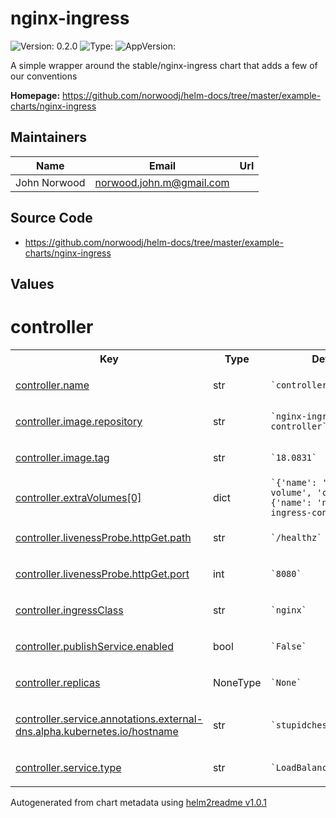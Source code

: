 
# nginx-ingress



![Version: 0.2.0](https://img.shields.io/badge/Version-0.2.0-informational?style=flat-square) ![Type: ](https://img.shields.io/badge/Type--informational?style=flat-square) ![AppVersion: ](https://img.shields.io/badge/AppVersion--informational?style=flat-square)



A simple wrapper around the stable/nginx-ingress chart that adds a few of our conventions



**Homepage:** <https://github.com/norwoodj/helm-docs/tree/master/example-charts/nginx-ingress>



## Maintainers

| Name | Email | Url |
| ---- | ------ | --- |
| John Norwood | <norwood.john.m@gmail.com> |  |




## Source Code

* <https://github.com/norwoodj/helm-docs/tree/master/example-charts/nginx-ingress>




## Values



<h1>controller</h1>
<table style="">
    <tr>
        <th>Key</th>
        <th>Type</th>
        <th>Default</th>
        <th>Description</th>
    </tr>
<tr style="" ><td>

[controller.name](./values.yaml#L2)

</td><td>str</td><td><code>`controller`</code></td><td></td></tr><tr style="" ><td>

[controller.image.repository](./values.yaml#L4)

</td><td>str</td><td><code>`nginx-ingress-controller`</code></td><td></td></tr><tr style="" ><td>

[controller.image.tag](./values.yaml#L5)

</td><td>str</td><td><code>`18.0831`</code></td><td></td></tr><tr style="" ><td>

[controller.extraVolumes[0]](./values.yaml#L11)

</td><td>dict</td><td><code>`{'name': 'config-volume', 'configMap': {'name': 'nginx-ingress-config'}}`</code></td><td></td></tr><tr style="" ><td>

[controller.livenessProbe.httpGet.path](./values.yaml#L20)

</td><td>str</td><td><code>`/healthz`</code></td><td></td></tr><tr style="" ><td>

[controller.livenessProbe.httpGet.port](./values.yaml#L21)

</td><td>int</td><td><code>`8080`</code></td><td></td></tr><tr style="" ><td>

[controller.ingressClass](./values.yaml#L24)

</td><td>str</td><td><code>`nginx`</code></td><td></td></tr><tr style="" ><td>

[controller.publishService.enabled](./values.yaml#L31)

</td><td>bool</td><td><code>`False`</code></td><td></td></tr><tr style="" ><td>

[controller.replicas](./values.yaml#L34)

</td><td>NoneType</td><td><code>`None`</code></td><td></td></tr><tr style="" ><td>

[controller.service.annotations.external-dns.alpha.kubernetes.io/hostname](./values.yaml#L39)

</td><td>str</td><td><code>`stupidchess.jmn23.com`</code></td><td></td></tr><tr style="" ><td>

[controller.service.type](./values.yaml#L41)

</td><td>str</td><td><code>`LoadBalancer`</code></td><td></td></tr>
</table>



Autogenerated from chart metadata using [helm2readme v1.0.1](https://github.com/tactful-ai/helm2readme)
    